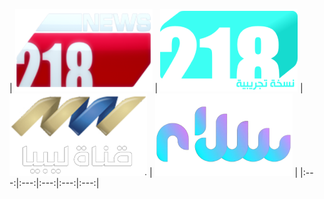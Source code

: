 | ![](https://raw.githubusercontent.com/RevGear/logo/master/Countries/LY/218-News.png) | ![](https://raw.githubusercontent.com/RevGear/logo/master/Countries/LY/218-TV.png) | ![](https://raw.githubusercontent.com/RevGear/logo/master/Countries/LY/Libyas-Channel.png) | ![](https://raw.githubusercontent.com/RevGear/logo/master/Countries/LY/Salam-TV.png)  | 
|:---:|:---:|:---:|:---:|:---:| 
